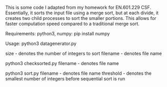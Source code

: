 This is some code I adapted from my homework for EN.601.229 CSF. Essentially, it sorts the input file using a merge sort, 
but at each divide, it creates two child processes to sort the smaller portions. This allows for faster computation speed
compared to a traditional merge sort.

Requirements:
python3, numpy: pip install numpy

Usage:
python3 datagenerator.py <size> <filename>

size - denotes the number of integers to sort
filename - denotes  file name

python3 checksorted.py <filename>
filename - denotes file name

python3 sort.py <filename> <threshold>
filename - denotes file name
threshold - denotes the smallest number of integers before sequential sort is run